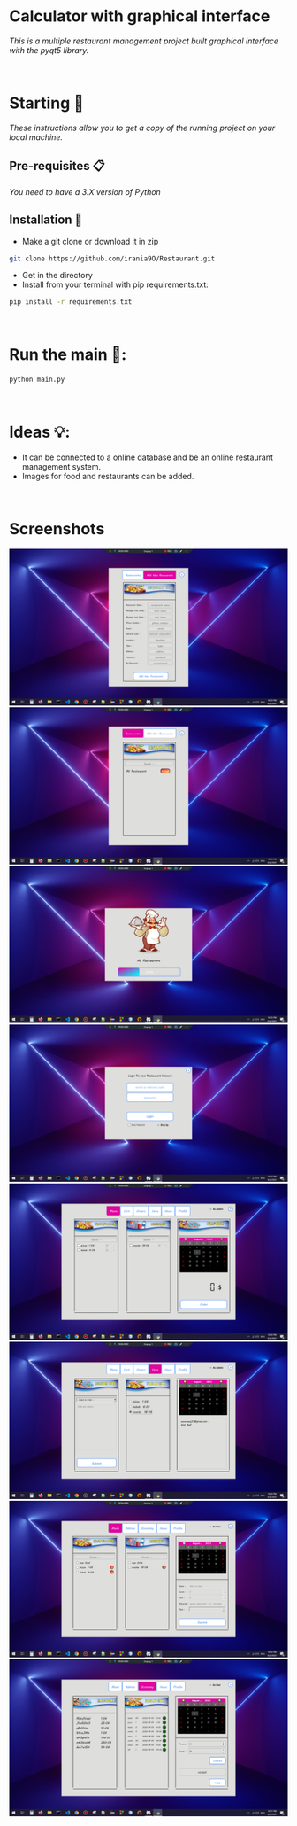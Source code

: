 # Calculator with graphical interface

_This is a multiple restaurant management project built graphical interface with the pyqt5 library._

<br>

# Starting 🚀

_These instructions allow you to get a copy of the running project on your local machine._

## Pre-requisites 📋
_You need to have a 3.X version of Python_

## Installation 🔧

- Make a git clone or download it in zip
```bash
git clone https://github.com/irania9O/Restaurant.git
```
- Get in the directory
- Install from your terminal with pip requirements.txt:

```bash
pip install -r requirements.txt
```
<br>

# Run the main 🧮:

```bash
python main.py
```
<br>

# Ideas 💡:

- It can be connected to a online database and be an online restaurant management system.
- Images for food and restaurants can be added.

<br>

# Screenshots
![add_restaurant](./screenshots/add_restaurant.jpg)
![restaurants](./screenshots/restaurants.jpg)
![splash_screen](./screenshots/splash_screen.jpg)
![login](./screenshots/login.jpg)
![user_menu](./screenshots/user_menu.jpg)
![vote_tab](./screenshots/vote_tab.jpg)
![admin_menu](./screenshots/admin_menu.jpg)
![economy](./screenshots/economy.jpg)
